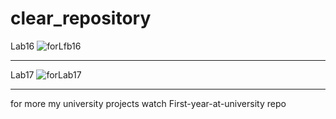 # clear_repository
Lab16
![forLfb16](https://github.com/DjonniStorm/clear_repository/assets/48327702/48b39999-c1fd-48f0-92c6-6071636d95c7) 

___________________________________________________________________________________________________________________


Lab17
![forLab17](https://github.com/DjonniStorm/clear_repository/assets/48327702/3ed9f9d8-6a5d-40a0-afff-cb3e0e4805bd)

___________________________________________________________________________________________________________________
for more my university projects watch First-year-at-university repo
